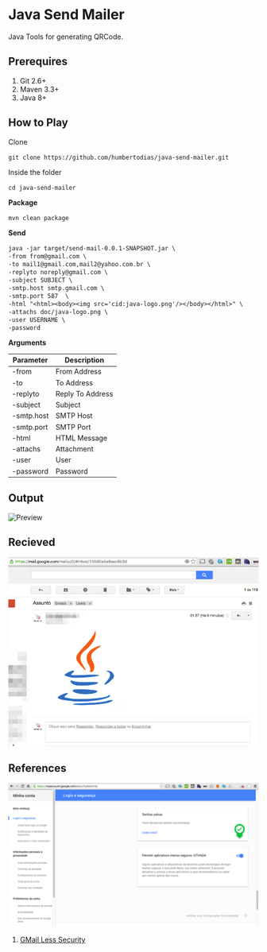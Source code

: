 # Java Send Mailer

Java Tools for generating QRCode.


## Prerequires

1. Git 2.6+
2. Maven 3.3+
3. Java 8+


## How to Play

Clone

```
git clone https://github.com/humbertodias/java-send-mailer.git
```

Inside the folder

```
cd java-send-mailer
```

**Package**

```
mvn clean package
```

**Send**

```
java -jar target/send-mail-0.0.1-SNAPSHOT.jar \
-from from@gmail.com \
-to mail1@gmail.com,mail2@yahoo.com.br \
-replyto noreply@gmail.com \
-subject SUBJECT \
-smtp.host smtp.gmail.com \
-smtp.port 587  \
-html "<html><body><img src='cid:java-logo.png'/></body></html>" \
-attachs doc/java-logo.png \
-user USERNAME \
-password

```

**Arguments**

Parameter | Description
------------- | -------------
-from | From Address
-to | To Address
-replyto | Reply To Address
-subject |  Subject
-smtp.host | SMTP Host
-smtp.port | SMTP Port
-html | HTML Message
-attachs | Attachment
-user | User
-password | Password

## Output

![Preview](doc/package.png)


## Recieved

![Preview](doc/inbox.png)


## References

![Preview](doc/gmail-less-security.png)

1. [GMail Less Security](https://support.google.com/accounts/answer/6010255?hl=en)

